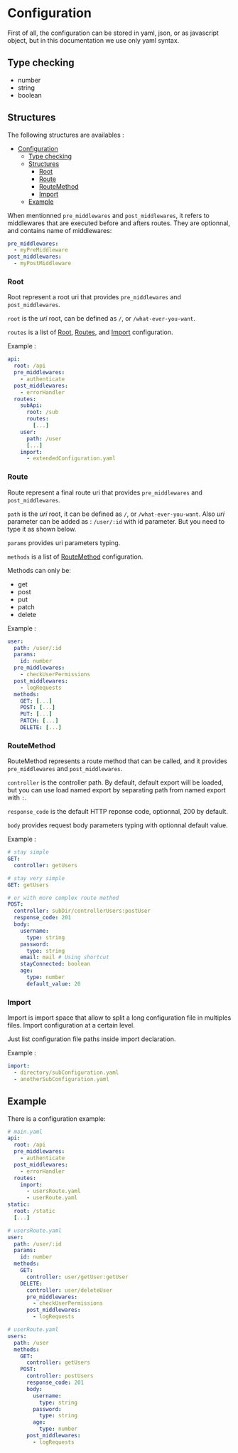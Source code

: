 # Configuration

First of all, the configuration can be stored in yaml, json, or as javascript object, but in this documentation we use only yaml syntax.

## Type checking

- number
- string
- boolean

## Structures

The following structures are availables :

- [Configuration](#configuration)
  - [Type checking](#type-checking)
  - [Structures](#structures)
    - [Root](#root)
    - [Route](#route)
    - [RouteMethod](#routemethod)
    - [Import](#import)
  - [Example](#example)

When mentionned `pre_middlewares` and `post_middlewares`, it refers to middlewares that are executed before and afters routes.
They are optionnal, and contains name of middlewares:

```yaml
pre_middlewares:
  - myPreMiddleware
post_middlewares:
  - myPostMiddleware
```

### Root

Root represent a root uri that provides `pre_middlewares` and `post_middlewares`.

`root` is the _uri_ root, can be defined as `/`, or `/what-ever-you-want`.

`routes` is a list of [Root](#root), [Routes](#routes), and [Import](#import) configuration.

Example :

```yaml
api:
  root: /api
  pre_middlewares:
    - authenticate
  post_middlewares:
    - errorHandler
  routes:
    subApi:
      root: /sub
      routes:
        [...]
    user:
      path: /user
      [...]
    import:
      - extendedConfiguration.yaml
```

### Route

Route represent a final route uri that provides `pre_middlewares` and `post_middlewares`.

`path` is the _uri_ root, it can be defined as `/`, or `/what-ever-you-want`.
Also _uri_ parameter can be added as : `/user/:id` with id parameter. But you need to type it as shown below.

`params` provides uri parameters typing.

`methods` is a list of [RouteMethod](#routemethod) configuration.

Methods can only be:

- get
- post
- put
- patch
- delete

Example :

```yaml
user:
  path: /user/:id
  params:
    id: number
  pre_middlewares:
    - checkUserPermissions
  post_middlewares:
    - logRequests
  methods:
    GET: [...]
    POST: [...]
    PUT: [...]
    PATCH: [...]
    DELETE: [...]
```

### RouteMethod

RouteMethod represents a route method that can be called, and it provides `pre_middlewares` and `post_middlewares`.

`controller` is the controller path. By default, default export will be loaded, but you can use load named export
by separating path from named export with `:`.

`response_code` is the default HTTP reponse code, optionnal, 200 by default.

`body` provides request body parameters typing with optionnal default value.

Example :

```yaml
# stay simple
GET:
  controller: getUsers

# stay very simple
GET: getUsers

# or with more complex route method
POST:
  controller: subDir/controllerUsers:postUser
  response_code: 201
  body:
    username:
      type: string
    password:
      type: string
    email: mail # Using shortcut
    stayConnected: boolean
    age:
      type: number
      default_value: 20
```

### Import

Import is import space that allow to split a long configuration file in multiples files. Import configuration at a certain level.

Just list configuration file paths inside import declaration.

Example :

```yaml
import:
  - directory/subConfiguration.yaml
  - anotherSubConfiguration.yaml
```

## Example

There is a configuration example:

```yaml
# main.yaml
api:
  root: /api
  pre_middlewares:
    - authenticate
  post_middlewares:
    - errorHandler
  routes:
    import:
      - usersRoute.yaml
      - userRoute.yaml
static:
  root: /static
  [...]

# usersRoute.yaml
user:
  path: /user/:id
  params:
    id: number
  methods:
    GET:
      controller: user/getUser:getUser
    DELETE:
      controller: user/deleteUser
      pre_middlewares:
        - checkUserPermissions
      post_middlewares:
        - logRequests

# userRoute.yaml
users:
  path: /user
  methods:
    GET:
      controller: getUsers
    POST:
      controller: postUsers
      response_code: 201
      body:
        username:
          type: string
        password:
          type: string
        age:
          type: number
      post_middlewares:
        - logRequests
```
